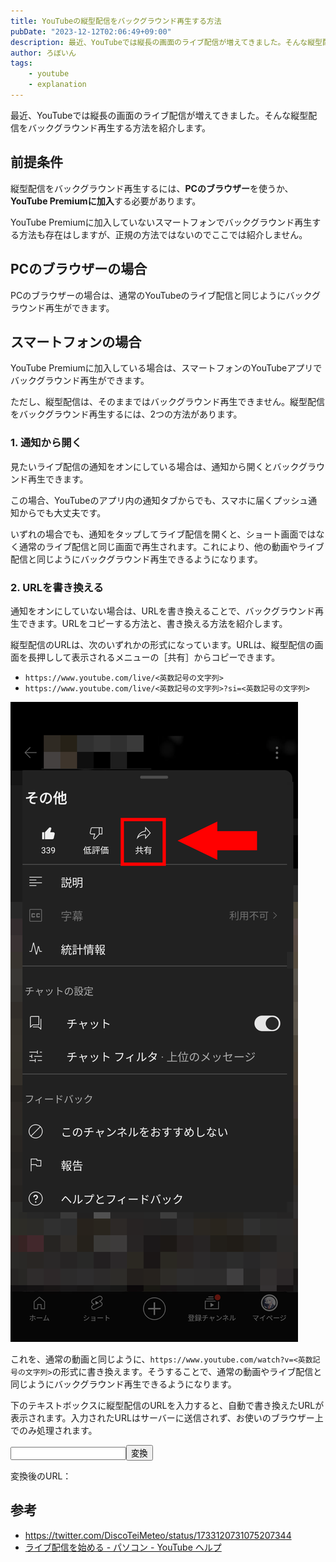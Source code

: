 ```yaml
---
title: YouTubeの縦型配信をバックグラウンド再生する方法
pubDate: "2023-12-12T02:06:49+09:00"
description: 最近、YouTubeでは縦長の画面のライブ配信が増えてきました。そんな縦型配信をバックグラウンド再生する方法を紹介します。
author: ろぼいん
tags:
    - youtube
    - explanation
---
```


最近、YouTubeでは縦長の画面のライブ配信が増えてきました。そんな縦型配信をバックグラウンド再生する方法を紹介します。

## 前提条件

縦型配信をバックグラウンド再生するには、**PCのブラウザー**を使うか、**YouTube Premiumに加入**する必要があります。

YouTube Premiumに加入していないスマートフォンでバックグラウンド再生する方法も存在はしますが、正規の方法ではないのでここでは紹介しません。

## PCのブラウザーの場合

PCのブラウザーの場合は、通常のYouTubeのライブ配信と同じようにバックグラウンド再生ができます。

## スマートフォンの場合

YouTube Premiumに加入している場合は、スマートフォンのYouTubeアプリでバックグラウンド再生ができます。

ただし、縦型配信は、そのままではバックグラウンド再生できません。縦型配信をバックグラウンド再生するには、2つの方法があります。

### 1. 通知から開く

見たいライブ配信の通知をオンにしている場合は、通知から開くとバックグラウンド再生できます。

この場合、YouTubeのアプリ内の通知タブからでも、スマホに届くプッシュ通知からでも大丈夫です。

いずれの場合でも、通知をタップしてライブ配信を開くと、ショート画面ではなく通常のライブ配信と同じ画面で再生されます。これにより、他の動画やライブ配信と同じようにバックグラウンド再生できるようになります。

### 2. URLを書き換える

通知をオンにしていない場合は、URLを書き換えることで、バックグラウンド再生できます。URLをコピーする方法と、書き換える方法を紹介します。

縦型配信のURLは、次のいずれかの形式になっています。URLは、縦型配信の画面を長押しして表示されるメニューの［共有］からコピーできます。

- `https://www.youtube.com/live/<英数記号の文字列>`
- `https://www.youtube.com/live/<英数記号の文字列>?si=<英数記号の文字列>`

![YouTubeの縦型配信のスクリーンショット。メニューに共有ボタンが配置されている](./image.png)

これを、通常の動画と同じように、`https://www.youtube.com/watch?v=<英数記号の文字列>`の形式に書き換えます。そうすることで、通常の動画やライブ配信と同じようにバックグラウンド再生できるようになります。

下のテキストボックスに縦型配信のURLを入力すると、自動で書き換えたURLが表示されます。入力されたURLはサーバーに送信されず、お使いのブラウザー上でのみ処理されます。

<input id="youtube-url-input"><button id="youtube-url-submit">変換</button>

変換後のURL：<a href="" id="youtube-url-converted-link" target="_blank"></a><span id="youtube-url-error" style="display: none;"></span>

<script>
    const input = document.querySelector("#youtube-url-input");
    const submit = document.querySelector("#youtube-url-submit");
    const convertedLink = document.querySelector("#youtube-url-converted-link");
    const error = document.querySelector("#youtube-url-error");

    const showErrorMessage = (message) => {
        convertedLink.href = "";
        convertedLink.textContent = "";
        error.style.display = "inline";
        error.textContent = message;
    };

    const showConvertedLink = (url) => {
        convertedLink.href = url;
        convertedLink.textContent = url;
        convertedLink.style.display = "inline";
        error.style.display = "none";
    };

    submit.addEventListener("click", () => {
        const url = input.value;

        try {
            if (url.startsWith("https://www.youtube.com/live/")) {
                const parser = new URL(url);
                const videoId = parser.pathname.split("/")[2];
                showConvertedLink(`https://www.youtube.com/watch?v=${videoId}`);
        } else if (url.startsWith("https://www.youtube.com/watch")) {
            const parser = new URL(url);
            const videoId = parser.searchParams.get("v");
            showConvertedLink(`https://www.youtube.com/watch?v=${videoId}`);
        } else if (
            url.startsWith("https://youtu.be/") ||
            url.startsWith("https://www.youtube.com/embed/")
        ) {
            const parser = new URL(url);
            const videoId = parser.pathname.split("/")[1];
            showConvertedLink(`https://www.youtube.com/watch?v=${videoId}`);
        } else {
            showErrorMessage("URLが正しくありません。「https://www.youtube.com/live/」で始まるURLを入力してください");
        }
        } catch (e) {
            showErrorMessage("URLの解析に失敗しました。「https://www.youtube.com/live/」で始まるURLを入力してください");
        }
    });
</script>

## 参考

- https://twitter.com/DiscoTeiMeteo/status/1733120731075207344
- [ライブ配信を始める - パソコン - YouTube ヘルプ](https://support.google.com/youtube/answer/2474026)
